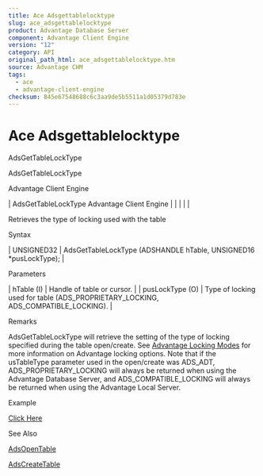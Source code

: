 ```yaml
---
title: Ace Adsgettablelocktype
slug: ace_adsgettablelocktype
product: Advantage Database Server
component: Advantage Client Engine
version: "12"
category: API
original_path_html: ace_adsgettablelocktype.htm
source: Advantage CHM
tags:
  - ace
  - advantage-client-engine
checksum: 845e67548688c6c3aa9de5b5511a1d05379d783e
---
```


# Ace Adsgettablelocktype

AdsGetTableLockType

AdsGetTableLockType

Advantage Client Engine

| AdsGetTableLockType  Advantage Client Engine |  |  |  |  |

Retrieves the type of locking used with the table

Syntax

| UNSIGNED32 | AdsGetTableLockType (ADSHANDLE hTable,  UNSIGNED16 \*pusLockType); |

Parameters

| hTable (I) | Handle of table or cursor. |
| pusLockType (O) | Type of locking used for table (ADS\_PROPRIETARY\_LOCKING, ADS\_COMPATIBLE\_LOCKING). |

Remarks

AdsGetTableLockType will retrieve the setting of the type of locking specified during the table open/create. See [Advantage Locking Modes](master_advantage_locking_modes.md) for more information on Advantage locking options. Note that if the usTableType parameter used in the open/create was ADS\_ADT, ADS\_PROPRIETARY\_LOCKING will always be returned when using the Advantage Database Server, and ADS\_COMPATIBLE\_LOCKING will always be returned when using the Advantage Local Server.

Example

[Click Here](ace_examples.md#adsgettablelocktypeexample)

See Also

[AdsOpenTable](ace_adsopentable.md)

[AdsCreateTable](ace_adscreatetable.md)
